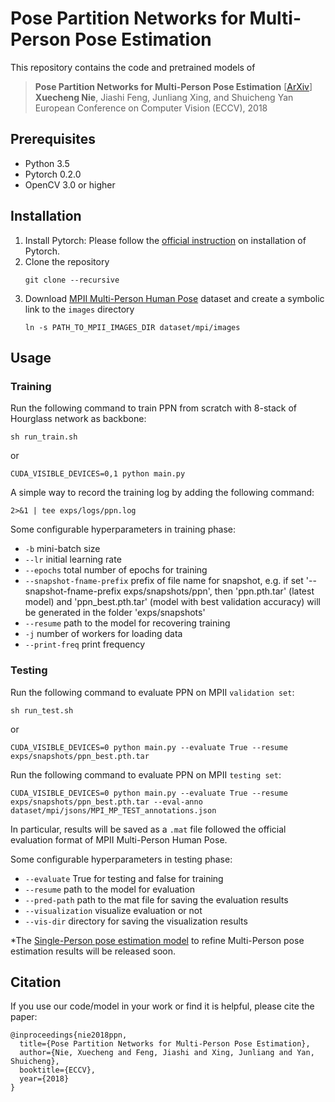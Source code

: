 # Pose Partition Networks for Multi-Person Pose Estimation

This repository contains the code and pretrained models of
> **Pose Partition Networks for Multi-Person Pose Estimation** [[ArXiv](https://arxiv.org/abs/1705.07422)]     
> **Xuecheng Nie**, Jiashi Feng, Junliang Xing, and Shuicheng Yan   
> European Conference on Computer Vision (ECCV), 2018     

## Prerequisites

- Python 3.5
- Pytorch 0.2.0
- OpenCV 3.0 or higher

## Installation

1. Install Pytorch: Please follow the [official instruction](https://pytorch.org/) on installation of Pytorch.
2. Clone the repository   
   ```
   git clone --recursive 
   ``` 
3. Download [MPII Multi-Person Human Pose](http://human-pose.mpi-inf.mpg.de/) dataset and create a symbolic link to the `images` directory   
   ```
   ln -s PATH_TO_MPII_IMAGES_DIR dataset/mpi/images
   ```

## Usage

### Training
Run the following command to train PPN from scratch with 8-stack of Hourglass network as backbone:
```
sh run_train.sh
```
or 
```
CUDA_VISIBLE_DEVICES=0,1 python main.py
```

A simple way to record the training log by adding the following command:
```
2>&1 | tee exps/logs/ppn.log
```

Some configurable hyperparameters in training phase:

- `-b` mini-batch size   
- `--lr` initial learning rate
- `--epochs` total number of epochs for training
- `--snapshot-fname-prefix` prefix of file name for snapshot, e.g. if set '--snapshot-fname-prefix exps/snapshots/ppn', then 'ppn.pth.tar' (latest model) and 'ppn_best.pth.tar' (model with best validation accuracy) will be generated in the folder 'exps/snapshots' 
- `--resume` path to the model for recovering training
- `-j` number of workers for loading data
- `--print-freq` print frequency

### Testing
Run the following command to evaluate PPN on MPII `validation set`:
```
sh run_test.sh
```
or 
```
CUDA_VISIBLE_DEVICES=0 python main.py --evaluate True --resume exps/snapshots/ppn_best.pth.tar
```

Run the following command to evaluate PPN on MPII `testing set`:
```
CUDA_VISIBLE_DEVICES=0 python main.py --evaluate True --resume exps/snapshots/ppn_best.pth.tar --eval-anno dataset/mpi/jsons/MPI_MP_TEST_annotations.json
```

In particular, results will be saved as a `.mat` file followed the official evaluation format of MPII Multi-Person Human Pose.

Some configurable hyperparameters in testing phase:

- `--evaluate` True for testing and false for training
- `--resume` path to the model for evaluation
- `--pred-path` path to the mat file for saving the evaluation results
- `--visualization` visualize evaluation or not
- `--vis-dir` directory for saving the visualization results

[//]: # (Pretrained model and validation accuracy with this code:)

[//]: # (| Method | Head | Shoulder | Elbow | Wrist | Hip | Knee | Ankle | Avg. | Pretrained Model |)
[//]: # (|--------|------|----------|-------|-------|-----|------|-------|------|------------------|)
[//]: # (|  PPN   |      |          |       |       |     |      |       |      |   [GoogleDrive]  |)

*The [Single-Person pose estimation model](https://github.com/NieXC/pytorch-pil) to refine Multi-Person pose estimation results will be released soon.

## Citation

If you use our code/model in your work or find it is helpful, please cite the paper:
```
@inproceedings{nie2018ppn,
  title={Pose Partition Networks for Multi-Person Pose Estimation},
  author={Nie, Xuecheng and Feng, Jiashi and Xing, Junliang and Yan, Shuicheng},
  booktitle={ECCV},
  year={2018}
}
```
